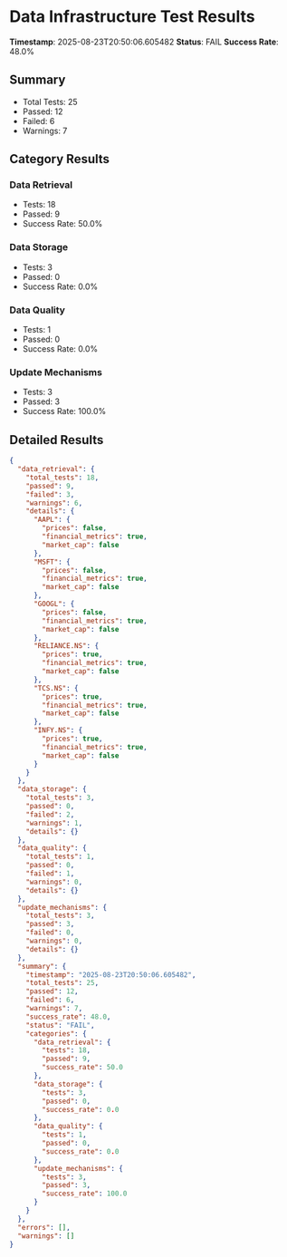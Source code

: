 # Data Infrastructure Test Results

**Timestamp**: 2025-08-23T20:50:06.605482
**Status**: FAIL
**Success Rate**: 48.0%

## Summary

- Total Tests: 25
- Passed: 12
- Failed: 6
- Warnings: 7

## Category Results

### Data Retrieval
- Tests: 18
- Passed: 9
- Success Rate: 50.0%

### Data Storage
- Tests: 3
- Passed: 0
- Success Rate: 0.0%

### Data Quality
- Tests: 1
- Passed: 0
- Success Rate: 0.0%

### Update Mechanisms
- Tests: 3
- Passed: 3
- Success Rate: 100.0%

## Detailed Results

```json
{
  "data_retrieval": {
    "total_tests": 18,
    "passed": 9,
    "failed": 3,
    "warnings": 6,
    "details": {
      "AAPL": {
        "prices": false,
        "financial_metrics": true,
        "market_cap": false
      },
      "MSFT": {
        "prices": false,
        "financial_metrics": true,
        "market_cap": false
      },
      "GOOGL": {
        "prices": false,
        "financial_metrics": true,
        "market_cap": false
      },
      "RELIANCE.NS": {
        "prices": true,
        "financial_metrics": true,
        "market_cap": false
      },
      "TCS.NS": {
        "prices": true,
        "financial_metrics": true,
        "market_cap": false
      },
      "INFY.NS": {
        "prices": true,
        "financial_metrics": true,
        "market_cap": false
      }
    }
  },
  "data_storage": {
    "total_tests": 3,
    "passed": 0,
    "failed": 2,
    "warnings": 1,
    "details": {}
  },
  "data_quality": {
    "total_tests": 1,
    "passed": 0,
    "failed": 1,
    "warnings": 0,
    "details": {}
  },
  "update_mechanisms": {
    "total_tests": 3,
    "passed": 3,
    "failed": 0,
    "warnings": 0,
    "details": {}
  },
  "summary": {
    "timestamp": "2025-08-23T20:50:06.605482",
    "total_tests": 25,
    "passed": 12,
    "failed": 6,
    "warnings": 7,
    "success_rate": 48.0,
    "status": "FAIL",
    "categories": {
      "data_retrieval": {
        "tests": 18,
        "passed": 9,
        "success_rate": 50.0
      },
      "data_storage": {
        "tests": 3,
        "passed": 0,
        "success_rate": 0.0
      },
      "data_quality": {
        "tests": 1,
        "passed": 0,
        "success_rate": 0.0
      },
      "update_mechanisms": {
        "tests": 3,
        "passed": 3,
        "success_rate": 100.0
      }
    }
  },
  "errors": [],
  "warnings": []
}
```
